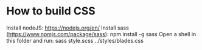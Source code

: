 # How to build CSS

Install nodeJS: https://nodejs.org/en/
Install sass (https://www.npmjs.com/package/sass): npm install -g sass
Open a shell in this folder and run: sass style.scss ../styles/blades.css

